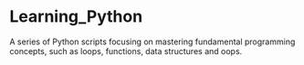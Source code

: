 # Learning_Python
A series of Python scripts focusing on mastering fundamental programming concepts, such as loops, functions, data structures and oops.
